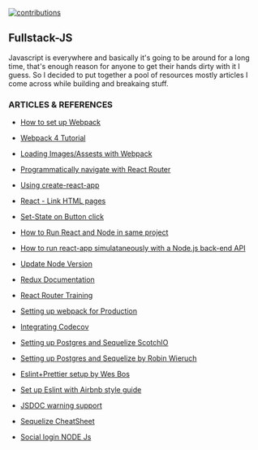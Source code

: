 
[![contributions](https://img.shields.io/badge/Contributions-Welcome-brightgreen.svg)](https://shields.io)

## Fullstack-JS
Javascript is everywhere and basically it's going to be around for a long time, that's enough reason for anyone to get their hands dirty with it I guess. 
So I decided to put together a pool of resources mostly articles I come across while building and breakaing stuff.



### ARTICLES & REFERENCES
* [How to set up Webpack](https://scotch.io/tutorials/setting-up-webpack-for-any-project)

* [Webpack 4 Tutorial](https://www.valentinog.com/blog/webpack-tutorial/#webpack_4_as_a_zero_configuration_module_bundler)

* [Loading Images/Assests with Webpack](https://webpack.js.org/guides/asset-management/#loading-images)

* [Programmatically navigate with React Router](https://tylermcginnis.com/react-router-programmatically-navigate/)

* [Using create-react-app](https://www.codecademy.com/articles/how-to-create-a-react-app)

* [React <Link> - Link HTML pages](https://knowbody.github.io/react-router-docs/api/Link.html)

* [Set-State on Button click](https://stackoverflow.com/questions/38038521/reactjs-onclick-setstate-to-different-element)

* [How to Run React and Node in same project](https://hackernoon.com/full-stack-web-application-using-react-node-js-express-and-webpack-97dbd5b9d708)

* [How to run react-app simulataneously  with a Node.js back-end API](https://medium.freecodecamp.org/how-to-make-create-react-app-work-with-a-node-backend-api-7c5c48acb1b0)
* [Update Node Version](https://medium.com/stackfame/how-to-update-node-js-to-latest-version-linux-ubuntu-osx-windows-others-105749e90040)

* [Redux Documentation](redux.js.org)

* [React Router Training](https://reacttraining.com/react-router/core/guides/philosophy)
* [Setting up webpack for Production](https://areknawo.com/how-to-setup-webpack-config/)
* [Integrating Codecov](https://github.com/istanbuljs/nyc/blob/master/docs/setup-codecov.md)
* [Setting up Postgres and Sequelize ScotchIO](https://scotch.io/tutorials/getting-started-with-node-express-and-postgres-using-sequelize)
* [Setting up Postgres and Sequelize by Robin Wieruch](https://www.robinwieruch.de/postgres-express-setup-tutorial/)
* [Eslint+Prettier setup by Wes Bos](https://www.youtube.com/watch?v=lHAeK8t94as)
* [Set up Eslint with Airbnb style guide](https://travishorn.com/setting-up-eslint-on-vs-code-with-javascript-standard-style-aa3ab75bcc1c)
* [JSDOC warning support](https://github.com/gajus/eslint-plugin-jsdoc)
* [Sequelize CheatSheet](https://gist.github.com/vapurrmaid/a111bf3fc0224751cb2f76532aac2465)
* [Social login NODE Js](https://mherman.org/blog/social-authentication-in-node-dot-js-with-passport/)

